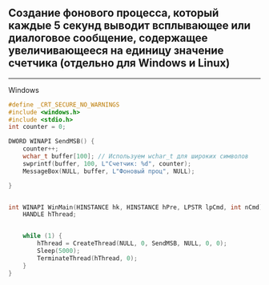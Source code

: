 ## Cоздание фонового процесса, который каждые 5 секунд выводит всплывающее или диалоговое сообщение, содержащее увеличивающееся на единицу значение счетчика (отдельно для Windows и Linux)


-----


Windows
```C
#define _CRT_SECURE_NO_WARNINGS
#include <windows.h>
#include <stdio.h>
int counter = 0;

DWORD WINAPI SendMSB() {
	counter++;
	wchar_t buffer[100]; // Используем wchar_t для широких символов
	swprintf(buffer, 100, L"Счетчик: %d", counter);
	MessageBox(NULL, buffer, L"Фоновый проц", NULL);

}


int WINAPI WinMain(HINSTANCE hk, HINSTANCE hPre, LPSTR lpCmd, int nCmd) {
	HANDLE hThread;


	while (1) {
		hThread = CreateThread(NULL, 0, SendMSB, NULL, 0, 0);
		Sleep(5000);
		TerminateThread(hThread, 0);
	}
}
```
